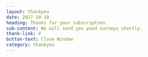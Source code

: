 ```yaml
---
layout: thankyou
date: 2017-10-10
heading: Thanks for your subscription.
sub-content: We will send you paid surveys shortly.
thank-link: #
button-text: Close Window
category: thankyou
---
```



